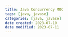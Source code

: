 ```yaml
---
title: Java Concurrency MOC
tags: [java, javase]
categories: [java, javase]
date created: 2023-07-10
date modified: 2023-07-11
---
```

